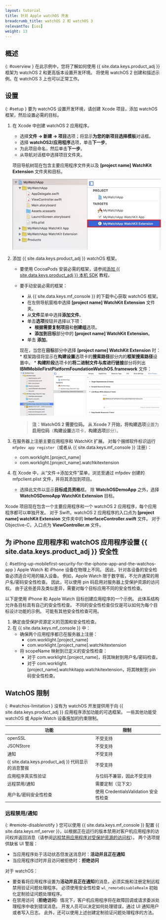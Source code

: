 ```yaml
---
layout: tutorial
title: 针对 Apple watchOS 开发
breadcrumb_title: watchOS 2 和 watchOS 3
relevantTo: [ios]
weight: 13
---
```

<!-- NLS_CHARSET=UTF-8 -->
## 概述
{: #overview }
在此示例中，您将了解如何使用 {{ site.data.keys.product_adj }} 框架为 watchOS 2 和更高版本设置开发环境。 将使用 watchOS 2 创建和描述示例。在 watchOS 3 上也可以正常工作。

## 设置
{: #setup }
要为 watchOS 设置开发环境，请创建 Xcode 项目，添加 watchOS 框架，然后设置必需的目标。

1. 在 Xcode 中创建 watchOS 2 应用程序。
    * 选择**文件 → 新建 → 项目**选项；将显示**为您的新项目选择模板**对话框。
    * 选择 **watchOS2/应用程序**选项，单击**下一步**。
    * 为此项目命名，然后单击**下一步**。
    * 从导航对话框中选择项目文件夹。

    项目导航树现在包含主要应用程序文件夹以及 **[project name] WatchKit Extension** 文件夹和目标。

    ![Xcode 中的 WatchOS 项目](WatchOSProject.jpg)

2. 添加 {{ site.data.keys.product_adj }} watchOS 框架。
    * 要使用 CocoaPods 安装必需的框架，请参阅[添加 {{ site.data.keys.product_adj }} 本机 SDK](../../application-development/sdk/ios/#adding-support-for-apple-watchos) 教程。
    * 要手动安装必需的框架：
        * 从 {{ site.data.keys.mf_console }} 的下载中心获取 watchOS 框架。
        * 在左侧导航窗格中选择 **[project name] WatchKit Extension** 文件夹。
        * 从**文件**菜单中选择**添加文件**。
        * 单击**选项**按钮并选择以下项：
            * **根据需要复制项目**和**创建组**选项。
            * **添加到目标**部分中的 **[project name] WatchKit Extension**。
        * 单击 **添加**。

        现在，当您在**目标**部分中选择 **[project name] WatchKit Extension** 时：
            * 框架路径将显示在**构建设置**选项卡的**搜索路径**部分内的**框架搜索路径**设置中。
            * **构建阶段**选项卡的**将二进制文件与库进行链接**部分将列出 **IBMMobileFirstPlatformFoundationWatchOS.framework** 文件：![watchOS 已链接的框架](watchOSlinkedframeworks.jpg)

        > **注：**WatchOS 2 需要位码。 从 Xcode 7 开始，将**构建选项**设置为**启用位码**（**构建设置**选项卡，**构建选项**部分）。

3. 在服务器上注册主要应用程序和 WatchKit 扩展。 对每个捆绑软件标识运行 `mfpdev app register`（或者从 {{ site.data.keys.mf_console }} 注册）：
    * com.worklight.[project_name]
    * com.worklight.[project_name].watchkitextension

4. 在 Xcode 中，从“文件->添加文件”菜单，浏览至通过 mfpdev 创建的 mfpclient.plist 文件，并将其添加到项目。
    * 选择此文件以显示**目标成员资格**框。 除 **WatchOSDemoApp** 之外，选择 **WatchOSDemoApp WatchKit Extension** 目标。

Xcode 项目现在包含一个主要应用程序和一个 watchOS 2 应用程序，每个应用程序都可以单独开发。 对于 Swift，watchOS 2 应用程序的入口点为 **[project name] watchKit Extension** 文件夹中的 **InterfaceController.swift** 文件。 对于 Objective-C，入口点为 **ViewController.m** 文件。

## 为 iPhone 应用程序和 watchOS 应用程序设置 {{ site.data.keys.product_adj }} 安全性
{: #setting-up-mobilefirst-security-for-the-iphone-app-and-the-watchos-app }
Apple Watch 和 iPhone 设备在物理上不同。 因此，针对各设备的安全检查必须适合可用的输入设备。 例如，Apple Watch 限于数字板，不允许通常的用户名/密码安全性检查。 因此，可以使用 pin 码启用对服务器上受保护资源的访问权。 由于这些差异及类似差异，需要对每个目标应用不同的安全性检查。

以下是使用 iPhone 和 Apple Watch 目标创建应用程序的一个示例。 此体系结构允许各目标具有自己的安全性检查。 不同的安全性检查仅仅是可以如何为每个目标设计功能的示例。 可能有其他安全性检查可用。

1. 确定由受保护资源定义的范围和安全性检查。
2. 在 {{ site.data.keys.mf_console }} 中：
    * 确保两个应用程序都已在服务器上注册：
        * com.worklight.[project_name]
        * com.worklight.[project_name].watchkitextension
    * 将 scopeName 映射到已定义的安全性检查：
        * 对于 com.worklight.[project_name]，将其映射到用户名/密码检查。
        * 对于 com.worklight.[project_name].watchkitapp.watchkitextension，将其映射到 pin 码安全性检查。

## WatchOS 限制
{: #watchos-limitation }
没有为 watchOS 开发提供用于向 {{ site.data.keys.product_adj }} 应用程序添加功能的可选框架。 一些其他功能受 watchOS 或 Apple Watch 设备施加的约束限制。

| 功能 | 限制 |
|---------|------------|
| openSSL | 不受支持 |
| JSONStore| 不受支持 |
| 通知 | 不受支持 |
| {{ site.data.keys.product_adj }} 代码显示的消息警报 | 不受支持 |
| 应用程序真实性验证 | 与位码不兼容，因此不受支持 |
| 远程禁用/通知	| 需要定制（见下文） |
| 用户名/密码安全性检查 | 使用 CredentialsValidation 安全性检查 |

### 远程禁用/通知
{: #remote-disablenotify }
您可以使用 {{ site.data.keys.mf_console }} 配置 {{ site.data.keys.mf_server }}，以根据正在运行的版本禁用对客户机应用程序的访问权并返回消息（请参阅[远程禁用应用程序对受保护资源的访问权](../../administering-apps/using-console/#remotely-disabling-application-access-to-protected-resources)）。 两个选项提供缺省 UI 警报：

* 当应用程序处于活动状态但发送消息时：**活动并且正在通知**
* 当应用程序过时并且访问被拒绝时：**拒绝访问**

对于 watchOS：

* 要查看将应用程序设置为**活动并且正在通知**的消息，必须实施和注册定制远程禁用验证问题处理程序。 必须使用安全性检查 `wl_remoteDisableRealm` 初始化定制验证问题处理程序。
* 在禁用访问（**拒绝访问**）情况下，客户机应用程序将在故障回调或请求委派处理程序中收到错误消息。 开发人员可以决定如何处理错误，通过 UI 通知用户或者写入日志。 此外，还可以使用上述创建定制验证问题处理程序的方法。
